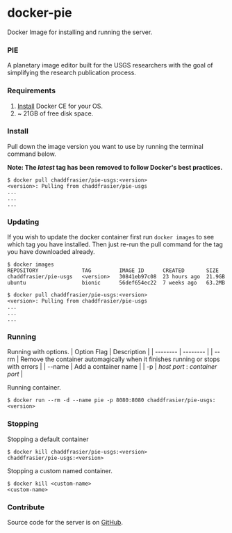 # docker-pie
Docker Image for installing and running the server.

### PIE
A planetary image editor built for the USGS researchers with the goal of simplifying the research publication process.

### Requirements
1. [Install](https://docs.docker.com/engine/install/) Docker CE for your OS.
2. ~ 21GB of free disk space.

### Install
Pull down the image version you want to use by running the terminal command below.

**Note: The *latest* tag has been removed to follow Docker's best practices.**
```{bash}
$ docker pull chaddfrasier/pie-usgs:<version>
<version>: Pulling from chaddfrasier/pie-usgs
...
...
...
```

### Updating
If you wish to update the docker container first run `docker images` to see which tag you have installed. Then just re-run the pull command for the tag you have downloaded already.

```{bash}
$ docker images
REPOSITORY              TAG         IMAGE ID      CREATED       SIZE
chaddfrasier/pie-usgs   <version>   30841eb97c08  23 hours ago  21.9GB
ubuntu                  bionic      56def654ec22  7 weeks ago   63.2MB

$ docker pull chaddfrasier/pie-usgs:<version>
<version>: Pulling from chaddfrasier/pie-usgs
...
...
...

```

### Running
Running with options.
| Option Flag | Description |
| -------- | -------- |
| --rm | Remove the container automagically when it finishes running or stops with errors |
| --name | Add a container name |
| -p | *host port* : *container port* |

Running container.
```{bash}
$ docker run --rm -d --name pie -p 8080:8080 chaddfrasier/pie-usgs:<version>
```

### Stopping
Stopping a default container
```{bash}
$ docker kill chaddfrasier/pie-usgs:<version>
chaddfrasier/pie-usgs:<version>
```

Stopping a custom named container.
```{bash}
$ docker kill <custom-name>
<custom-name>
```

### Contribute
Source code for the server is on [GitHub](https://github.com/ChaddFrasier/PIE).